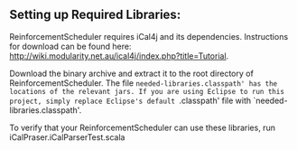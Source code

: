 Setting up Required Libraries:
----------------------------------------

ReinforcementScheduler requires iCal4j and its dependencies. Instructions for download can be found here: http://wiki.modularity.net.au/ical4j/index.php?title=Tutorial.

Download the binary archive and extract it to the root directory of ReinforcementScheduler. The file `needed-libraries.classpath' has the locations of the relevant jars. If you are using Eclipse to run this project, simply replace Eclipse's default `.classpath' file with `needed-libraries.classpath'.

To verify that your ReinforcementScheduler can use these libraries, run iCalPraser.iCalParserTest.scala

